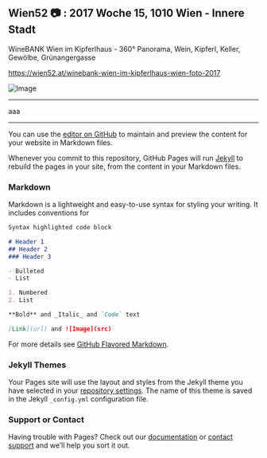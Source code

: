 ## Wien52 :camera: : 2017 Woche 15, 1010 Wien - Innere Stadt
WineBANK Wien im Kipferlhaus - 360° Panorama, Wein, Kipferl, Keller, Gewölbe, Grünangergasse

https://wien52.at/winebank-wien-im-kipferlhaus-wien-foto-2017

![Image](https://wien52.at/fotos/2017/kw15.s0.jpeg)

___

aaa

---




You can use the [editor on GitHub](https://github.com/ManfredGruber/wien52/edit/master/README.md) to maintain and preview the content for your website in Markdown files.

Whenever you commit to this repository, GitHub Pages will run [Jekyll](https://jekyllrb.com/) to rebuild the pages in your site, from the content in your Markdown files.

### Markdown

Markdown is a lightweight and easy-to-use syntax for styling your writing. It includes conventions for

```markdown
Syntax highlighted code block

# Header 1
## Header 2
### Header 3

- Bulleted
- List

1. Numbered
2. List

**Bold** and _Italic_ and `Code` text

[Link](url) and ![Image](src)
```

For more details see [GitHub Flavored Markdown](https://guides.github.com/features/mastering-markdown/).

### Jekyll Themes

Your Pages site will use the layout and styles from the Jekyll theme you have selected in your [repository settings](https://github.com/ManfredGruber/wien52/settings). The name of this theme is saved in the Jekyll `_config.yml` configuration file.

### Support or Contact

Having trouble with Pages? Check out our [documentation](https://help.github.com/categories/github-pages-basics/) or [contact support](https://github.com/contact) and we’ll help you sort it out.
